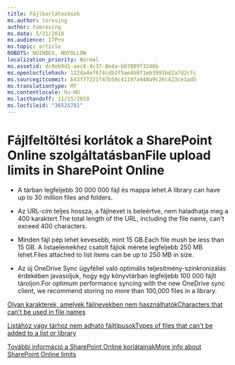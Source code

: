 ```yaml
---
title: Fájlkorlátozások
ms.author: toresing
author: tomresing
ms.date: 5/21/2018
ms.audience: ITPro
ms.topic: article
ROBOTS: NOINDEX, NOFOLLOW
localization_priority: Normal
ms.assetid: dc0eb9d1-aec4-4c37-8e4a-b67089f3246b
ms.openlocfilehash: 122da4ef674cdb2f5ae4b8f1eb3991bd2a7d2cfc
ms.sourcegitcommit: b43f77221f47b50c41197a448a9c26c423ce1ad5
ms.translationtype: MT
ms.contentlocale: hu-HU
ms.lasthandoff: 11/15/2019
ms.locfileid: "36525781"
---
```

# <a name="file-upload-limits-in-sharepoint-online"></a><span data-ttu-id="71c96-102">Fájlfeltöltési korlátok a SharePoint Online szolgáltatásban</span><span class="sxs-lookup"><span data-stu-id="71c96-102">File upload limits in SharePoint Online</span></span>

- <span data-ttu-id="71c96-103">A tárban legfeljebb 30 000 000 fájl és mappa lehet.</span><span class="sxs-lookup"><span data-stu-id="71c96-103">A library can have up to 30 million files and folders.</span></span>
    
- <span data-ttu-id="71c96-104">Az URL-cím teljes hossza, a fájlnevet is beleértve, nem haladhatja meg a 400 karaktert.</span><span class="sxs-lookup"><span data-stu-id="71c96-104">The total length of the URL, including the file name, can't exceed 400 characters.</span></span>
    
- <span data-ttu-id="71c96-105">Minden fájl pép lehet kevesebb, mint 15 GB.</span><span class="sxs-lookup"><span data-stu-id="71c96-105">Each file mush be less than 15 GB.</span></span> <span data-ttu-id="71c96-106">A listaelemekhez csatolt fájlok mérete legfeljebb 250 MB lehet.</span><span class="sxs-lookup"><span data-stu-id="71c96-106">Files attached to list items can be up to 250 MB in size.</span></span>
    
- <span data-ttu-id="71c96-107">Az új OneDrive Sync ügyféllel való optimális teljesítmény-szinkronizálás érdekében javasoljuk, hogy egy könyvtárban legfeljebb 100 000 fájlt tároljon.</span><span class="sxs-lookup"><span data-stu-id="71c96-107">For optimum performance syncing with the new OneDrive sync client, we recommend storing no more than 100,000 files in a library.</span></span> 
    
[<span data-ttu-id="71c96-108">Olyan karakterek, amelyek fájlnevekben nem használhatók</span><span class="sxs-lookup"><span data-stu-id="71c96-108">Characters that can't be used in file names</span></span>](https://go.microsoft.com/fwlink/?linkid=866430)
  
[<span data-ttu-id="71c96-109">Listához vagy tárhoz nem adható fájltípusok</span><span class="sxs-lookup"><span data-stu-id="71c96-109">Types of files that can't be added to a list or library</span></span>](https://go.microsoft.com/fwlink/?linkid=273757)
  
[<span data-ttu-id="71c96-110">További információ a SharePoint Online korlátainak</span><span class="sxs-lookup"><span data-stu-id="71c96-110">More info about SharePoint Online limits</span></span>](https://go.microsoft.com/fwlink/?linkid=271273)
  

